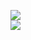 [![](https://img.shields.io/badge/Made%20With-Github%20Spray-lightgrey.svg?style=for-the-badge&logo=github)](https://github.com/Annihil/github-spray#3763)  
[![](https://i.imgur.com/2DrTn0Z.gif)](https://github.com/Annihil/github-spray)